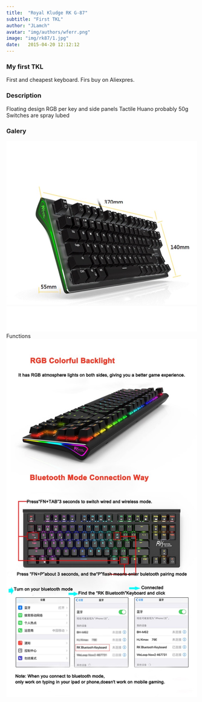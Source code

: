 ```yaml
---
title:  "Royal Kludge RK G-87"
subtitle: "First TKL"
author: "JLamch"
avatar: "img/authors/wferr.png"
image: "img/rk87/1.jpg"
date:   2015-04-20 12:12:12
---
```


### My first TKL
First and cheapest keyboard. Firs buy on Aliexpres.

### Description
Floating design
RGB per key and side panels
Tactile Huano probably 50g
Switches are spray lubed

### Galery
 ![](img/rk87/1.jpg)
 Functions
 ![](img/rk87/2.jpg)

<!-- <img src="./img/rk87/2.jpg">
 more -->